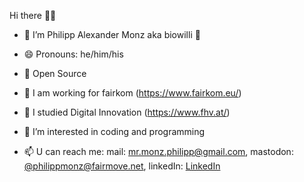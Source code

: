 Hi there 👋🌞

- 🍉 I’m Philipp Alexander Monz aka biowilli 🍉
- 😄 Pronouns: he/him/his
- 💞️ Open Source
- 🏢 I am working for fairkom (https://www.fairkom.eu/)
- 📐 I studied Digital Innovation (https://www.fhv.at/)
- 👀 I’m interested in coding and programming

- 📫 U can reach me: 
mail: mr.monz.philipp@gmail.com, mastodon: [@philippmonz@fairmove.net](https://fairmove.net/@philippmonz), linkedIn: [LinkedIn](https://at.linkedin.com/in/philipp-monz-8a281a16b)

<!---
biowilli/biowilli is a ✨ special ✨ repository because its `README.md` (this file) appears on your GitHub profile.
You can click the Preview link to take a look at your changes.
--->
